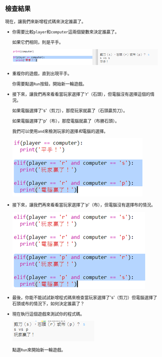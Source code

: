 ## 檢查結果

現在，讓我們來新增程式碼來決定誰贏了。

+ 你需要比較`player`和`computer`這兩個變數來決定誰贏了。
    
    如果它們相同，則是平手。
    
    ![截圖](images/rps-draw.png)

+ 重複你的遊戲，直到出現平手。
    
    你需要點選`Run`按鈕，開始新一輪遊戲。

+ 接下來，讓我們再來看看當玩家選擇了'r'（石頭），但電腦沒有選擇這個的情況。
    
    如果電腦選擇了's'（剪刀），那麼玩家就贏了（石頭贏剪刀）。
    
    如果電腦選擇了'p'（布），那麼電腦就贏了（布勝石頭）。
    
    我們可以使用`and`來檢測玩家的選擇*和*電腦的選擇。
    
    ![截圖](images/rps-player-rock.png)

+ 接下來，讓我們再來看看當玩家選擇了'p'（布），但電腦沒有選擇布的情況。
    
    ![截圖](images/rps-player-paper.png)

+ 最後，你能不能試試新增程式碼來檢查當玩家選擇了's'（剪刀）但電腦選擇了石頭或布的情況下，如何決定誰贏了？

+ 現在執行這個遊戲來測試你的程式碼。
    
    ![截圖](images/rps-play.png)
    
    點選`Run`來開始新一輪遊戲。